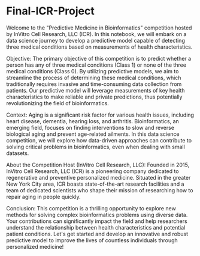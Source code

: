 # Final-ICR-Project
Welcome to the "Predictive Medicine in Bioinformatics" competition hosted by InVitro Cell Research, LLC (ICR). In this notebook, we will embark on a data science journey to develop a predictive model capable of detecting three medical conditions based on measurements of health characteristics.

Objective: The primary objective of this competition is to predict whether a person has any of three medical conditions (Class 1) or none of the three medical conditions (Class 0). By utilizing predictive models, we aim to streamline the process of determining these medical conditions, which traditionally requires invasive and time-consuming data collection from patients. Our predictive model will leverage measurements of key health characteristics to make reliable and private predictions, thus potentially revolutionizing the field of bioinformatics.

Context: Aging is a significant risk factor for various health issues, including heart disease, dementia, hearing loss, and arthritis. Bioinformatics, an emerging field, focuses on finding interventions to slow and reverse biological aging and prevent age-related ailments. In this data science competition, we will explore how data-driven approaches can contribute to solving critical problems in bioinformatics, even when dealing with small datasets.

About the Competition Host (InVitro Cell Research, LLC): Founded in 2015, InVitro Cell Research, LLC (ICR) is a pioneering company dedicated to regenerative and preventive personalized medicine. Situated in the greater New York City area, ICR boasts state-of-the-art research facilities and a team of dedicated scientists who shape their mission of researching how to repair aging in people quickly.

Conclusion: This competition is a thrilling opportunity to explore new methods for solving complex bioinformatics problems using diverse data. Your contributions can significantly impact the field and help researchers understand the relationship between health characteristics and potential patient conditions. Let's get started and develop an innovative and robust predictive model to improve the lives of countless individuals through personalized medicine!
